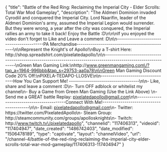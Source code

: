 {
    "title": "Battle of the Red Ring: Reclaiming the Imperial City - Elder Scrolls: Total War Mod Gameplay",
    "description": "The Aldmeri Dominion invaded Cyrodiil and conquered the Imperial City.  Lord Naarifin, leader of the Aldmeri Dominion's army, assumed the Imperial Legion would surrender.  But they were wrong, a year after the city was conquered, the Imperial rallies an army to take it back!  Enjoy the Battle :D\n\n\nIf you enjoyed the video don't forget to Like and Leave a comment :D\n\n-----------------------------------------PA Merchandise----------------------------------------------\n\nRepresent the Knight's of Apollo!\nBuy a T-shirt Here: http:\/\/shop.spreadshirt.com\/pixelatedapollo\/\n\n---------------------------------------------------------------------------------------------------------------\nGreen Man Gaming Link:\nhttp:\/\/www.greenmangaming.com\/?tap_a=1964-996bbb&tap_s=29753-aa0a78\n\nGreen Man Gaming Discount Code 20% Off:\nPIXELA-TEDAPO-LLOSVE\n\n----------------------------------How You Can Support Me! -----------------------------------\n\n- Like, share and leave a comment :D\n- Turn OFF adblock or whitelist my channel\n- Buy a Game from Green Man Gaming (Use the Link Above) \n- Send me a GREAT battle Replay: pixelatedapollo@gmail.com\n\n------------------------------------------Connect With Me!-----------------------------------------\n\n- Email: pixelatedapollo@gmail.com\n- Twitter: https:\/\/twitter.com\/PixelatedApollo\n- Steam Group:  http:\/\/steamcommunity.com\/groups\/apollosknights\n- Twitch: http:\/\/www.twitch.tv\/pixelatedapollo",
    "channelid": "117406313",
    "videoid": "117404947",
    "date_created": "1486742403",
    "date_modified": "1506478189",
    "type": "captivate",
    "layout": "channelVideo",
    "url": "\/channel-4\/battle-of-the-red-ring-reclaiming-the-imperial-city-elder-scrolls-total-war-mod-gameplay\/117406313-117404947"
}